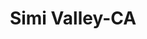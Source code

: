 ---
title: Simi Valley-CA
slug: simi-valley-ca
f_state:
- cms/state/california.md
f_locations:
- cms/payday-loan/aaa-century-check-cashing-691.md
- cms/payday-loan/advance-america-2628.md
- cms/payday-loan/advance-america-2644.md
- cms/payday-loan/check-into-cash-12697.md
- cms/payday-loan/check-into-cash-12713.md
- cms/payday-loan/cingular-wireless-store-14994.md
- cms/payday-loan/continental-currency-15353.md
- cms/payday-loan/continental-currency-15359.md
- cms/payday-loan/continental-currency-15369.md
- cms/payday-loan/dollar-mart-16074.md
- cms/payday-loan/dollar-smart-16079.md
- cms/payday-loan/fernandos-check-cashing-17983.md
- cms/payday-loan/simi-valley-check-cashing-26484.md
- cms/payday-loan/until-payday-28258.md
- cms/payday-loan/western-union-28761.md
updated-on: '2024-05-30T13:41:28.615Z'
created-on: '2024-05-30T13:41:28.615Z'
published-on: '2024-05-30T13:54:32.469Z'
f_city: Simi Valley
layout: '[city].html'
tags: city
---